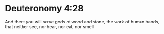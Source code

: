 # Deuteronomy 4:28

And there you will serve gods of wood and stone, the work of human hands, that neither see, nor hear, nor eat, nor smell.
